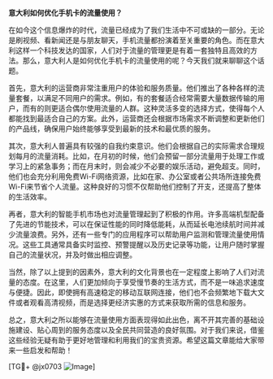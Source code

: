 **意大利如何优化手机卡的流量使用？**

在如今这个信息爆炸的时代，流量已经成为了我们生活中不可或缺的一部分。无论是刷视频、看新闻还是与朋友聊天，手机流量都扮演着至关重要的角色。而在意大利这样一个科技发达的国家，人们对于流量的管理更是有着一套独特且高效的方法。那么，意大利人是如何优化手机卡的流量使用的呢？今天我们就来聊聊这个话题。

首先，意大利的运营商非常注重用户的体验和服务质量。他们推出了各种各样的流量套餐，以满足不同用户的需求。例如，有的套餐适合经常需要大量数据传输的用户，而有的则更适合偶尔使用流量的人群。这种灵活多变的选择方式，使得每个人都能找到最适合自己的方案。此外，运营商还会根据市场需求不断调整和更新他们的产品线，确保用户始终能够享受到最新的技术和最优质的服务。

其次，意大利人普遍具有较强的自我约束意识。他们会根据自己的实际需求合理规划每月的流量消耗。比如，在月初的时候，他们会预留一部分流量用于处理工作或学习上的紧急事务；而在月末时，则会减少不必要的娱乐活动，避免超支。同时，他们也会充分利用免费Wi-Fi网络资源，比如在家、办公室或者公共场所连接免费Wi-Fi来节省个人流量。这种良好的习惯不仅帮助他们控制了开支，还提高了整体的生活效率。

再者，意大利的智能手机市场也对流量管理起到了积极的作用。许多高端机型配备了先进的节能技术，可以在保证性能的同时降低能耗，从而延长电池续航时间并减少流量浪费。另外，还有一些专门的应用程序可以帮助用户监测和管理流量使用情况。这些工具通常具备实时监控、预警提醒以及历史记录等功能，让用户随时掌握自己的流量状况，并及时做出相应调整。

当然，除了以上提到的因素外，意大利的文化背景也在一定程度上影响了人们对流量的态度。在这里，人们更加倾向于享受慢节奏的生活方式，而不是一味追求速度与便捷。因此，即使拥有高速稳定的移动互联网连接，他们也不会频繁地下载大文件或者观看高清视频，而是选择更经济实惠的方式来获取所需的信息和服务。

总之，意大利之所以能够在流量使用方面表现得如此出色，离不开其完善的基础设施建设、贴心周到的服务态度以及全民共同营造的良好氛围。对于我们来说，借鉴这些经验无疑有助于更好地管理和利用我们的宝贵资源。希望这篇文章能给大家带来一些启发和帮助！

[TG💪+ @jx0703 ![Image](https://github.com/user-attachments/assets/dbca1d08-cadb-493c-b0ec-ad6f7a83f270)]